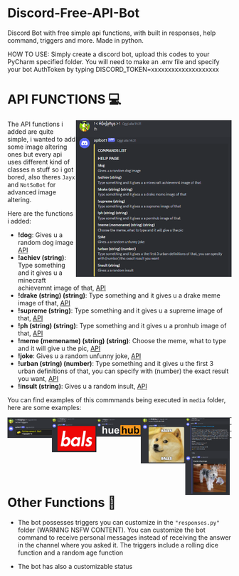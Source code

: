 # Discord-Free-API-Bot
Discord Bot with free simple api functions, with built in responses, help command, triggers and more. Made in python.

HOW TO USE: Simply create a discord bot, upload this codes to your PyCharm specified folder. You will need to make an .env file and specify your bot AuthToken by typing DISCORD_TOKEN=xxxxxxxxxxxxxxxxxxxx

# API FUNCTIONS 💻
<img align="right" src="https://github.com/Hue-Jhan/Discord-Free-API-Bot/blob/main/media/apibot%20h.png" width="350" />

The API functions i added are quite simple, i wanted to add some image altering ones but every api uses different kind of classes n stuff so i got bored, also theres `Jayx` and `NotSoBot` for advanced image altering.

Here are the functions i added:

- **!dog**: Gives u a random dog image [API](https://dog.ceo/api/breeds/image/random)   <!-- <img align="center" src="https://github.com/Hue-Jhan/Discord-Free-API-Bot/blob/main/media/apibot%20dog.png" width="100" style="float: left;" /> --> 
- **!achiev (string)**: Type something and it gives u a minecraft achievemnt image of that, [API](https://api.alexflipnote.dev/achievement?text=xd)
- **!drake (string) (string)**: Type something and it gives u a drake meme image of that, [API](https://frenchnoodles.xyz/api/endpoints/drake/?text1=bals&text2=balz)
- **!supreme (string)**: Type something and it gives u a supreme image of that, [API](https://api.alexflipnote.dev/supreme?text=sium)
- **!ph (string) (string)**: Type something and it gives u a pronhub image of that, [API](https://api.alexflipnote.dev/pornhub?text=xd&text2=lel)
- **!meme (memename) (string) (string)**: Choose the meme, what to type and it will give u the pic, [API](https://api.memegen.link/images/)
- **!joke**: Gives u a random unfunny joke, [API](https://official-joke-api.appspot.com/jokes/random)
- **!urban (string) (number)**: Type something and it gives u the first 3 urban definitions of that, you can specify with (number) the exact result you want, [API](https://api.urbandictionary.com/v0/define?term=kek)
- **!insult (string)**: Gives u a random insult, [API](https://evilinsult.com/generate_insult.php?lang=en&type=json)

You can find examples of this commmands being executed in `media` folder, here are some examples:

<img align="left" src="https://github.com/Hue-Jhan/Discord-Free-API-Bot/blob/main/media/apibot%20achiev.png" width="100" />
<img align="left" src="https://github.com/Hue-Jhan/Discord-Free-API-Bot/blob/main/media/apibot%20supreme.png" width="100" />
<img align="left" src="https://github.com/Hue-Jhan/Discord-Free-API-Bot/blob/main/media/apibot%20ph.png" width="100" />
<img align="left" src="https://github.com/Hue-Jhan/Discord-Free-API-Bot/blob/main/media/apibot%20meme.png" width="100" />
<img align="left" src="https://github.com/Hue-Jhan/Discord-Free-API-Bot/blob/main/media/apibot%20urban.png" width="100" />
<img align="left" src="https://github.com/Hue-Jhan/Discord-Free-API-Bot/blob/main/media/apibot%20dog.png" width="100" />

---

---

---

---
<p>   </p>
<p>   </p>
<p>   </p>

# Other Functions 🔧

- The bot possesses triggers you can customize in the `"responses.py"` folder (WARNING NSFW CONTENT).
You can customize the bot command to receive personal messages instead of receiving the answer in the channel where you asked it.
The triggers include a rolling dice function and a random age function

- The bot has also a customizable status
